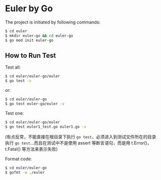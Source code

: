 # Euler by Go

The project is initiated by following commands:

```sh
$ cd euler
$ mkdir euler-go && cd euler-go
$ go mod init euler-go
```

## How to Run Test

Test all:

```sh
$ cd euler/euler-go/euler
$ go test -v
```

or:

```sh
$ cd euler/euler-go
$ go test euler-go/euler -v
```

Test one:

```sh
$ cd euler/euler-go/euler
$ go test euler1_test.go euler1.go -v
```

(有点反常，不能直接在根目录下执行 `go test`，必须进入到测试文件所在的目录执行 `go test`...而且在测试中不是使用 assert 等断言语句，而是用 t.Error()，t.Fatal() 等方法来表示失败)

Format code:

```sh
$ cd euler/euler-go
$ gofmt -w ./euler
```
